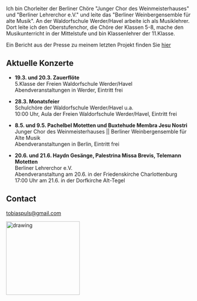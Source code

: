 Ich bin Chorleiter der Berliner Chöre "Junger Chor des Weinmeisterhauses" und "Berliner Lehrerchor e.V." und leite das "Berliner Weinbergensemble für alte Musik". An der Waldorfschule Werder/Havel arbeite ich als Musiklehrer. Dort leite ich den Oberstufenchor, die Chöre der Klassen 5-8, mache den Musikunterricht in der Mittelstufe und bin Klassenlehrer der 11.Klasse. <br>

Ein Bericht aus der Presse zu meinem letzten Projekt finden Sie <a href=“https://www.erziehungskunst.de/artikel/waldorf-weltweit/ein-weihnachtsoratorium-in-werder-potsdam-und-berlin“> hier</a> 

## Aktuelle Konzerte

* **19.3. und 20.3. Zauerflöte** <br>
5.Klasse der Freien Waldorfschule Werder/Havel <br>
Abendveranstaltungen in Werder, Eintritt frei

* **28.3. Monatsfeier** <br>
Schulchöre der Waldorfschule Werder/Havel u.a.<br>
10:00 Uhr, Aula der Freien Waldorfschule Werder/Havel, Eintritt frei


* **8.5. und 9.5. Pachelbel Motetten und Buxtehude Membra Jesu Nostri** <br>
Junger Chor des Weinmeisterhauses || Berliner Weinbergensemble für Alte Musik <br>
Abendveranstaltungen in Berlin, Eintritt frei


* **20.6. und 21.6. Haydn Gesänge, Palestrina Missa Brevis, Telemann Motetten** <br>
Berliner Lehrerchor e.V. <br>
Abendveranstaltung am 20.6. in der Friedenskirche Charlottenburg <br>
17:00 Uhr am 21.6. in der Dorfkirche Alt-Tegel

## Contact

<a href="mailto:tobiaspuls@gmail.com">tobiaspuls@gmail.com</a>

<img src="https://tobiaspuls.github.io/images/50.jpg" alt="drawing" width="200"/>
